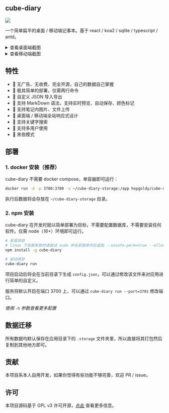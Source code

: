 ## cube-diary

![](https://img.shields.io/npm/v/cube-diary)

一个简单扁平的桌面 / 移动端记事本。基于 react / koa2 / sqlite / typescript / antd。

<details>
    <summary style="cursor:pointer">查看桌面端截图</summary>
    <a href="https://imgse.com/i/p9hgbUf"><img src="https://s1.ax1x.com/2023/05/19/p9hgbUf.png" alt="登录"></a>
    <a href="https://imgse.com/i/p9hgX8g"><img src="https://s1.ax1x.com/2023/05/19/p9hgX8g.png" alt="日记列表"></a>
    <a href="https://imgse.com/i/p9hgj2Q"><img src="https://s1.ax1x.com/2023/05/19/p9hgj2Q.png" alt="日记编辑"></a>
    <a href="https://imgse.com/i/p9hgOPS"><img src="https://s1.ax1x.com/2023/05/19/p9hgOPS.png" alt="搜索"></a>
</details>

<details>
    <summary style="cursor:pointer">查看移动端截图</summary>
    <div style="display: flex; align-items: center;">
        <a href="https://imgse.com/i/p9hgTbt"><img src="https://s1.ax1x.com/2023/05/19/p9hgTbt.png" alt="移动端登录"></a>
        <a href="https://imgse.com/i/p9hgHVP"><img src="https://s1.ax1x.com/2023/05/19/p9hgHVP.png" alt="移动端日记列表"></a>
        <a href="https://imgse.com/i/p9hgIKA"><img src="https://s1.ax1x.com/2023/05/19/p9hgIKA.png" alt="移动端日记编辑"></a>
        <a href="https://imgse.com/i/p9hgoDI"><img src="https://s1.ax1x.com/2023/05/19/p9hgoDI.png" alt="移动端搜索"></a>
    </div>
</details>

## 特性

- 🚫 无广告、无收费、完全开源，自己的数据自己掌握
- 🚀 极其简单的部署，仅需两行命令
- 🧩 自定义 JSON 导入导出
- 📝 支持 MarkDown 语法，支持实时预览、自动保存、颜色标记
- 🔗 支持笔记内图片、文件上传
- 📱 桌面端 / 移动端全站响应式设计
- 🎯 支持关键字搜索
- 🤖 支持多用户使用
- 🌙 黑夜模式

## 部署

### 1. docker 安装（推荐）

cube-diary 不需要 docker compose，单容器即可运行：

```bash
docker run -d -p 3700:3700 -v ~/cube-diary-storage:/app hopgoldy/cube-diary:1.0.4
```

执行后数据将会存放在 `~/cube-diary-storage` 目录。

### 2. npm 安装

cube-diary 在开发时就以简单部署为目标，不需要配置数据库，不需要安装任何软件。仅需 node（_16+_）环境即可运行。

```bash
# 安装项目
# linux 下安装失败时请尝试 sudo 并在安装命令后追加 --unsafe-perm=true --allow-root 参数
npm install -g cube-diary

# 启动项目
cube-diary run
```

项目启动后将会在当前目录下生成 `config.json`，可以通过修改该文件来对应用进行简单的自定义。

服务将默认开启在端口 3700 上，可以通过 `cube-diary run --port=3701` 修改端口。

_使用 `-h` 参数查看更多配置_

## 数据迁移

所有数据均默认保存在应用目录下的 `.storage` 文件夹里，所以直接将其打包然后复制到其他地方即可。

## 贡献

本项目系本人自用开发，如果你觉得有些功能不够完善，欢迎 PR / issue。

## 许可

本项目源码基于 GPL v3 许可开源，[点此](https://github.com/HoPGoldy/cube-diary/blob/master/LICENSE) 查看更多信息。
